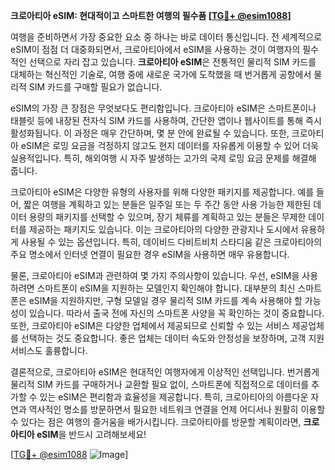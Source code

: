 **크로아티아 eSIM: 현대적이고 스마트한 여행의 필수품 [[TG💪+ @esim1088](https://t.me/s/esim1088)]**

여행을 준비하면서 가장 중요한 요소 중 하나는 바로 데이터 통신입니다. 전 세계적으로 eSIM이 점점 더 대중화되면서, 크로아티아에서 eSIM을 사용하는 것이 여행자의 필수적인 선택으로 자리 잡고 있습니다. **크로아티아 eSIM**은 전통적인 물리적 SIM 카드를 대체하는 혁신적인 기술로, 여행 중에 새로운 국가에 도착했을 때 번거롭게 공항에서 물리적 SIM 카드를 구매할 필요가 없습니다.

eSIM의 가장 큰 장점은 무엇보다도 편리함입니다. 크로아티아 eSIM은 스마트폰이나 태블릿 등에 내장된 전자식 SIM 카드를 사용하여, 간단한 앱이나 웹사이트를 통해 즉시 활성화됩니다. 이 과정은 매우 간단하며, 몇 분 안에 완료될 수 있습니다. 또한, 크로아티아 eSIM은 로밍 요금을 걱정하지 않고도 현지 데이터를 자유롭게 이용할 수 있어 더욱 실용적입니다. 특히, 해외여행 시 자주 발생하는 고가의 국제 로밍 요금 문제를 해결해 줍니다.

크로아티아 eSIM은 다양한 유형의 사용자를 위해 다양한 패키지를 제공합니다. 예를 들어, 짧은 여행을 계획하고 있는 분들은 일주일 또는 두 주간 동안 사용 가능한 제한된 데이터 용량의 패키지를 선택할 수 있으며, 장기 체류를 계획하고 있는 분들은 무제한 데이터를 제공하는 패키지도 있습니다. 이는 크로아티아의 다양한 관광지나 도시에서 유용하게 사용될 수 있는 옵션입니다. 특히, 데이비드 다비트비치 스타디움 같은 크로아티아의 주요 명소에서 인터넷 연결이 필요한 경우 eSIM을 사용하면 매우 유용합니다.

물론, 크로아티아 eSIM과 관련하여 몇 가지 주의사항이 있습니다. 우선, eSIM을 사용하려면 스마트폰이 eSIM을 지원하는 모델인지 확인해야 합니다. 대부분의 최신 스마트폰은 eSIM을 지원하지만, 구형 모델일 경우 물리적 SIM 카드를 계속 사용해야 할 가능성이 있습니다. 따라서 출국 전에 자신의 스마트폰 사양을 꼭 확인하는 것이 중요합니다. 또한, 크로아티아 eSIM은 다양한 업체에서 제공되므로 신뢰할 수 있는 서비스 제공업체를 선택하는 것도 중요합니다. 좋은 업체는 데이터 속도와 안정성을 보장하며, 고객 지원 서비스도 훌륭합니다.

결론적으로, 크로아티아 eSIM은 현대적인 여행자에게 이상적인 선택입니다. 번거롭게 물리적 SIM 카드를 구매하거나 교환할 필요 없이, 스마트폰에 직접적으로 데이터를 추가할 수 있는 eSIM은 편리함과 효율성을 제공합니다. 특히, 크로아티아의 아름다운 자연과 역사적인 명소를 방문하면서 필요한 네트워크 연결을 언제 어디서나 원활히 이용할 수 있다는 점은 여행의 즐거움을 배가시킵니다. 크로아티아를 방문할 계획이라면, **크로아티아 eSIM**을 반드시 고려해보세요! 

[[TG💪+ @esim1088](https://t.me/s/esim1088) ![Image](https://i.postimg.cc/Y0z9fWf4/image.png)]